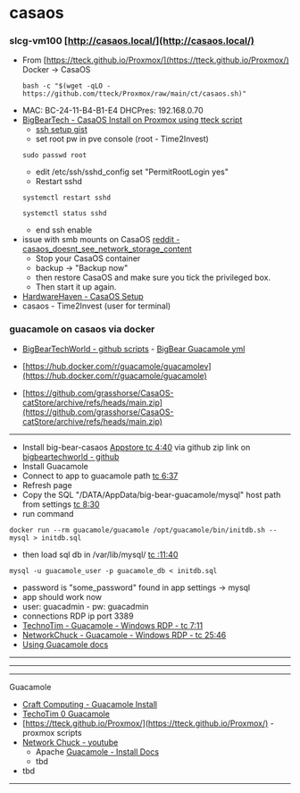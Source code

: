 # casaos

### slcg-vm100 [http://casaos.local/](http://casaos.local/)
- From [https://tteck.github.io/Proxmox/](https://tteck.github.io/Proxmox/) Docker -> CasaOS
	```
	bash -c "$(wget -qLO - https://github.com/tteck/Proxmox/raw/main/ct/casaos.sh)"
	```
- MAC: BC-24-11-B4-B1-E4 DHCPres: 192.168.0.70
- [BigBearTech - CasaOS Install on Proxmox using tteck script](https://www.youtube.com/watch?v=EF-b9VymLpc)
	- [ssh setup gist](https://gist.github.com/dragonfire1119/8962678cf914e88fe7cccb649c9f5236)
	- set root pw in pve console (root - Time2Invest)
	```
	sudo passwd root
	```
	- edit /etc/ssh/sshd_config set "PermitRootLogin yes"
	- Restart sshd
	```
	systemctl restart sshd
	```
	```
	systemctl status sshd
	```
	- end ssh enable
- issue with smb mounts on CasaOS [reddit - casaos_doesnt_see_network_storage_content](https://www.reddit.com/r/CasaOS/comments/179g3r2/casaos_doesnt_see_network_storage_content_and/)
  - Stop your CasaOS container
  - backup -> "Backup now" 
  - then restore CasaOS and make sure you tick the privileged box.
  - Then start it up again.
- [HardwareHaven - CasaOS Setup](https://www.youtube.com/watch?v=w44CypRO5l4)
- casaos - Time2Invest (user for terminal)

### guacamole on casaos via docker
- [BigBearTechWorld - github scripts](https://github.com/bigbeartechworld/big-bear-scripts) - [BigBear Guacamole yml](https://github.com/bigbeartechworld/big-bear-casaos/tree/master/Apps/guacamole)
- [https://hub.docker.com/r/guacamole/guacamolev](https://hub.docker.com/r/guacamole/guacamole)

- [https://github.com/grasshorse/CasaOS-catStore/archive/refs/heads/main.zip](https://github.com/grasshorse/CasaOS-catStore/archive/refs/heads/main.zip)
---

- Install big-bear-casaos [Appstore tc 4:40](https://youtu.be/6cu0kfP50Jg?t=270) via github zip link on [bigbeartechworld - github](https://github.com/bigbeartechworld/big-bear-casaos)
- Install Guacamole
- Connect to app to guacamole path [tc 6:37](https://youtu.be/6cu0kfP50Jg?t=397)
- Refresh page 
- Copy the SQL "/DATA/AppData/big-bear-guacamole/mysql" host path from settings [tc 8:30](https://youtu.be/6cu0kfP50Jg?t=510)
- run command
```
docker run --rm guacamole/guacamole /opt/guacamole/bin/initdb.sh --mysql > initdb.sql
```
- then load sql db in /var/lib/mysql/ [tc :11:40](https://youtu.be/6cu0kfP50Jg?t=700)
```
mysql -u guacamole_user -p guacamole_db < initdb.sql
```
- password is "some_password" found in app settings -> mysql
- app should work now
- user: guacadmin - pw: guacadmin
- connections RDP ip port 3389
- [TechnoTim - Guacamole - Windows RDP - tc 7:11](https://youtu.be/LWdxhZyHT_8?t=431)
- [NetworkChuck - Guacamole - Windows RDP - tc 25:46](https://youtu.be/gsvS2M5knOw?t=1546)
- [Using Guacamole docs](https://guacamole.apache.org/doc/gug/using-guacamole.html)

---
---
---
Guacamole

- [Craft Computing - Guacamole Install](https://www.youtube.com/watch?v=Sq-irDBauvo)
- [TechoTim 0 Guacamole](https://www.youtube.com/watch?v=LWdxhZyHT_8)
- [https://tteck.github.io/Proxmox/](https://tteck.github.io/Proxmox/) - proxmox scripts
- [Network Chuck - youtube](https://www.youtube.com/watch?v=gsvS2M5knOw)
	- Apache [Guacamole - Install Docs](https://guacamole.apache.org/doc/gug/guacamole-docker.html)
	- tbd
- tbd

---
